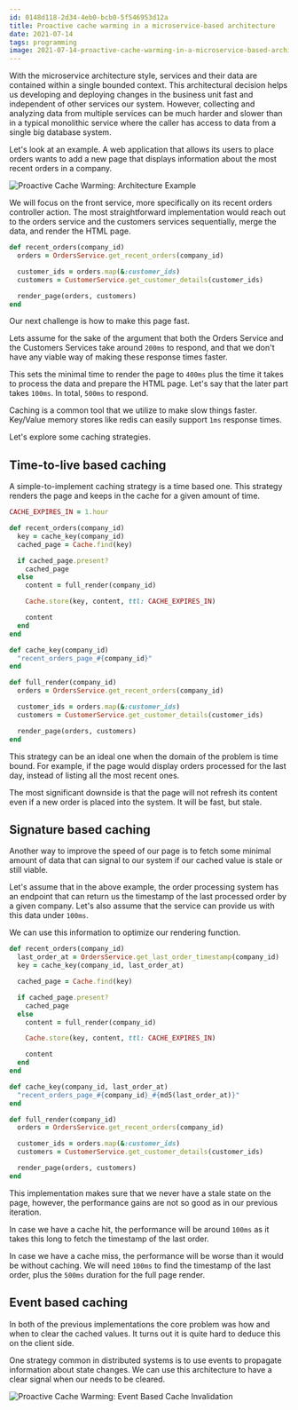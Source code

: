 ```yaml
---
id: 0148d118-2d34-4eb0-bcb0-5f546953d12a
title: Proactive cache warming in a microservice-based architecture
date: 2021-07-14
tags: programming
image: 2021-07-14-proactive-cache-warming-in-a-microservice-based-architecture.png
---
```


With the microservice architecture style, services and their data are contained
within a single bounded context. This architectural decision helps us developing
and deploying changes in the business unit fast and independent of other
services our system. However, collecting and analyzing data from multiple
services can be much harder and slower than in a typical monolithic service
where the caller has access to data from a single big database system.

Let's look at an example. A web application that allows its users to place
orders wants to add a new page that displays information about the most recent
orders in a company.

![Proactive Cache Warming: Architecture Example](images/proactive-caching/architecture-example.png)

We will focus on the front service, more specifically on its recent orders
controller action. The most straightforward implementation would reach out to
the orders service and the customers services sequentially, merge the data, and
render the HTML page.

``` ruby
def recent_orders(company_id)
  orders = OrdersService.get_recent_orders(company_id)

  customer_ids = orders.map(&:customer_ids)
  customers = CustomerService.get_customer_details(customer_ids)

  render_page(orders, customers)
end
```

Our next challenge is how to make this page fast.

Lets assume for the sake of the argument that both the Orders Service and the
Customers Services take around `200ms` to respond, and that we don't have any
viable way of making these response times faster.

This sets the minimal time to render the page to `400ms` plus the time it takes
to process the data and prepare the HTML page. Let's say that the later part
takes `100ms`. In total, `500ms` to respond.

Caching is a common tool that we utilize to make slow things faster. Key/Value
memory stores like redis can easily support `1ms` response times.

Let's explore some caching strategies.

## Time-to-live based caching

A simple-to-implement caching strategy is a time based one. This strategy
renders the page and keeps in the cache for a given amount of time.

``` ruby
CACHE_EXPIRES_IN = 1.hour

def recent_orders(company_id)
  key = cache_key(company_id)
  cached_page = Cache.find(key)

  if cached_page.present?
    cached_page
  else
    content = full_render(company_id)

    Cache.store(key, content, ttl: CACHE_EXPIRES_IN)

    content
  end
end

def cache_key(company_id)
  "recent_orders_page_#{company_id}"
end

def full_render(company_id)
  orders = OrdersService.get_recent_orders(company_id)

  customer_ids = orders.map(&:customer_ids)
  customers = CustomerService.get_customer_details(customer_ids)

  render_page(orders, customers)
end
```

This strategy can be an ideal one when the domain of the problem is time bound.
For example, if the page would display orders processed for the last day,
instead of listing all the most recent ones.

The most significant downside is that the page will not refresh its content
even if a new order is placed into the system. It will be fast, but stale.

## Signature based caching

Another way to improve the speed of our page is to fetch some minimal amount of
data that can signal to our system if our cached value is stale or still viable.

Let's assume that in the above example, the order processing system has an
endpoint that can return us the timestamp of the last processed order by a given
company. Let's also assume that the service can provide us with this data under
`100ms`.

We can use this information to optimize our rendering function.

``` ruby
def recent_orders(company_id)
  last_order_at = OrdersService.get_last_order_timestamp(company_id)
  key = cache_key(company_id, last_order_at)

  cached_page = Cache.find(key)

  if cached_page.present?
    cached_page
  else
    content = full_render(company_id)

    Cache.store(key, content, ttl: CACHE_EXPIRES_IN)

    content
  end
end

def cache_key(company_id, last_order_at)
  "recent_orders_page_#{company_id}_#{md5(last_order_at)}"
end

def full_render(company_id)
  orders = OrdersService.get_recent_orders(company_id)

  customer_ids = orders.map(&:customer_ids)
  customers = CustomerService.get_customer_details(customer_ids)

  render_page(orders, customers)
end
```

This implementation makes sure that we never have a stale state on the page,
however, the performance gains are not so good as in our previous iteration.

In case we have a cache hit, the performance will be around `100ms` as it takes
this long to fetch the timestamp of the last order.

In case we have a cache miss, the performance will be worse than it would be
without caching. We will need `100ms` to find the timestamp of the last order,
plus the `500ms` duration for the full page render.

## Event based caching

In both of the previous implementations the core problem was how and when to
clear the cached values. It turns out it is quite hard to deduce this on the
client side.

One strategy common in distributed systems is to use events to propagate
information about state changes. We can use this architecture to have a clear
signal when our needs to be cleared.

![Proactive Cache Warming: Event Based Cache Invalidation](images/proactive-caching/invalidation.png)
